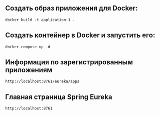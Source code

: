 ## Создать образ приложения для Docker:
```
docker build -t application:1 .
```

## Создать контейнер в Docker и запустить его:
```
docker-compose up -d
```

## Информация по зарегистрированным приложениям
```
http://localhost:8761/eureka/apps
```

## Главная страница Spring Eureka
```
http://localhost:8761
```